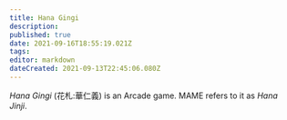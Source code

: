```yaml
---
title: Hana Gingi
description: 
published: true
date: 2021-09-16T18:55:19.021Z
tags: 
editor: markdown
dateCreated: 2021-09-13T22:45:06.080Z
---
```


_Hana Gingi_ (<span lang='ja'>花札:華仁義</span>) is an Arcade game. MAME refers to it as _Hana Jinji_.

